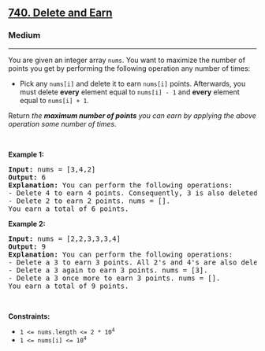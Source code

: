 <h2><a href="https://leetcode.com/problems/delete-and-earn/">740. Delete and Earn</a></h2><h3>Medium</h3><hr><div style="user-select: auto;"><p style="user-select: auto;">You are given an integer array <code style="user-select: auto;">nums</code>. You want to maximize the number of points you get by performing the following operation any number of times:</p>

<ul style="user-select: auto;">
	<li style="user-select: auto;">Pick any <code style="user-select: auto;">nums[i]</code> and delete it to earn <code style="user-select: auto;">nums[i]</code> points. Afterwards, you must delete <b style="user-select: auto;">every</b> element equal to <code style="user-select: auto;">nums[i] - 1</code> and <strong style="user-select: auto;">every</strong> element equal to <code style="user-select: auto;">nums[i] + 1</code>.</li>
</ul>

<p style="user-select: auto;">Return <em style="user-select: auto;">the <strong style="user-select: auto;">maximum number of points</strong> you can earn by applying the above operation some number of times</em>.</p>

<p style="user-select: auto;">&nbsp;</p>
<p style="user-select: auto;"><strong style="user-select: auto;">Example 1:</strong></p>

<pre style="user-select: auto;"><strong style="user-select: auto;">Input:</strong> nums = [3,4,2]
<strong style="user-select: auto;">Output:</strong> 6
<strong style="user-select: auto;">Explanation:</strong> You can perform the following operations:
- Delete 4 to earn 4 points. Consequently, 3 is also deleted. nums = [2].
- Delete 2 to earn 2 points. nums = [].
You earn a total of 6 points.
</pre>

<p style="user-select: auto;"><strong style="user-select: auto;">Example 2:</strong></p>

<pre style="user-select: auto;"><strong style="user-select: auto;">Input:</strong> nums = [2,2,3,3,3,4]
<strong style="user-select: auto;">Output:</strong> 9
<strong style="user-select: auto;">Explanation:</strong> You can perform the following operations:
- Delete a 3 to earn 3 points. All 2's and 4's are also deleted. nums = [3,3].
- Delete a 3 again to earn 3 points. nums = [3].
- Delete a 3 once more to earn 3 points. nums = [].
You earn a total of 9 points.</pre>

<p style="user-select: auto;">&nbsp;</p>
<p style="user-select: auto;"><strong style="user-select: auto;">Constraints:</strong></p>

<ul style="user-select: auto;">
	<li style="user-select: auto;"><code style="user-select: auto;">1 &lt;= nums.length &lt;= 2 * 10<sup style="user-select: auto;">4</sup></code></li>
	<li style="user-select: auto;"><code style="user-select: auto;">1 &lt;= nums[i] &lt;= 10<sup style="user-select: auto;">4</sup></code></li>
</ul>
</div>